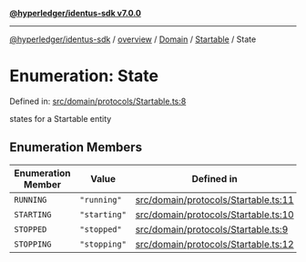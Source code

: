 [**@hyperledger/identus-sdk v7.0.0**](../../../../../../README.md)

***

[@hyperledger/identus-sdk](../../../../../../README.md) / [overview](../../../../../README.md) / [Domain](../../../README.md) / [Startable](../README.md) / State

# Enumeration: State

Defined in: [src/domain/protocols/Startable.ts:8](https://github.com/hyperledger/identus-edge-agent-sdk-ts/blob/96423ee84b124a31ce63036d9d623d1cb73a13c2/src/domain/protocols/Startable.ts#L8)

states for a Startable entity

## Enumeration Members

| Enumeration Member | Value | Defined in |
| ------ | ------ | ------ |
| <a id="running"></a> `RUNNING` | `"running"` | [src/domain/protocols/Startable.ts:11](https://github.com/hyperledger/identus-edge-agent-sdk-ts/blob/96423ee84b124a31ce63036d9d623d1cb73a13c2/src/domain/protocols/Startable.ts#L11) |
| <a id="starting"></a> `STARTING` | `"starting"` | [src/domain/protocols/Startable.ts:10](https://github.com/hyperledger/identus-edge-agent-sdk-ts/blob/96423ee84b124a31ce63036d9d623d1cb73a13c2/src/domain/protocols/Startable.ts#L10) |
| <a id="stopped"></a> `STOPPED` | `"stopped"` | [src/domain/protocols/Startable.ts:9](https://github.com/hyperledger/identus-edge-agent-sdk-ts/blob/96423ee84b124a31ce63036d9d623d1cb73a13c2/src/domain/protocols/Startable.ts#L9) |
| <a id="stopping"></a> `STOPPING` | `"stopping"` | [src/domain/protocols/Startable.ts:12](https://github.com/hyperledger/identus-edge-agent-sdk-ts/blob/96423ee84b124a31ce63036d9d623d1cb73a13c2/src/domain/protocols/Startable.ts#L12) |
